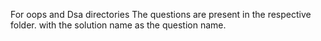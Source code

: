 For oops and Dsa directories 
The questions  are present in the respective folder.
with the solution name as the question name.
